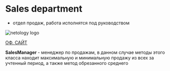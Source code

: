  
# Sales department 
- отдел продаж, работа исполнятся под руководством

![netology logo](https://upload.wikimedia.org/wikipedia/commons/thumb/0/0a/Netology_logo.png/320px-Netology_logo.png)


[ОФ. САЙТ](https://netology.ru/)


**SalesManager** - менеджер по продажам, в данном случае методы этого класса находит максимальную и минимальную продажу
из всех за учтенный период, а также метод обрезанного среднего

